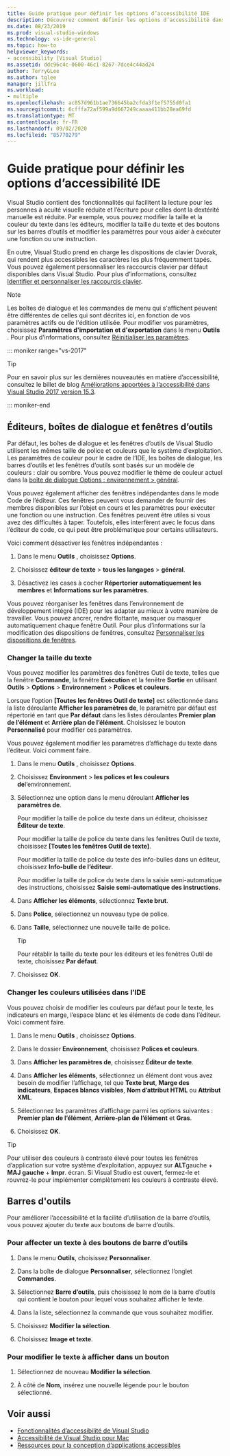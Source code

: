 ```yaml
---
title: Guide pratique pour définir les options d’accessibilité IDE
description: Découvrez comment définir les options d’accessibilité dans Visual Studio qui facilitent l’utilisation de son environnement de développement intégré (IDE) pour tout le monde, y compris pour les personnes ayant des difficultés à lire ou à écrire.
ms.date: 08/23/2019
ms.prod: visual-studio-windows
ms.technology: vs-ide-general
ms.topic: how-to
helpviewer_keywords:
- accessibility [Visual Studio]
ms.assetid: ddc96c4c-0600-46c1-8267-7dce4c44ad24
author: TerryGLee
ms.author: tglee
manager: jillfra
ms.workload:
- multiple
ms.openlocfilehash: ac857d961b1ae736645ba2cfda3f1ef5755d0fa1
ms.sourcegitcommit: 6cfffa72af599a9d667249caaaa411bb28ea69fd
ms.translationtype: MT
ms.contentlocale: fr-FR
ms.lasthandoff: 09/02/2020
ms.locfileid: "85770279"
---
```

# <a name="how-to-set-ide-accessibility-options"></a>Guide pratique pour définir les options d’accessibilité IDE

Visual Studio contient des fonctionnalités qui facilitent la lecture pour les personnes à acuité visuelle réduite et l’écriture pour celles dont la dextérité manuelle est réduite. Par exemple, vous pouvez modifier la taille et la couleur du texte dans les éditeurs, modifier la taille du texte et des boutons sur les barres d’outils et modifier les paramètres pour vous aider à exécuter une fonction ou une instruction.

En outre, Visual Studio prend en charge les dispositions de clavier Dvorak, qui rendent plus accessibles les caractères les plus fréquemment tapés. Vous pouvez également personnaliser les raccourcis clavier par défaut disponibles dans Visual Studio. Pour plus d’informations, consultez [Identifier et personnaliser les raccourcis clavier](../../ide/identifying-and-customizing-keyboard-shortcuts-in-visual-studio.md).

> [!NOTE]
> Les boîtes de dialogue et les commandes de menu qui s'affichent peuvent être différentes de celles qui sont décrites ici, en fonction de vos paramètres actifs ou de l'édition utilisée. Pour modifier vos paramètres, choisissez **Paramètres d'importation et d'exportation** dans le menu **Outils** . Pour plus d’informations, consultez [Réinitialiser les paramètres](../environment-settings.md#reset-settings).

::: moniker range="vs-2017"

> [!TIP]
> Pour en savoir plus sur les dernières nouveautés en matière d’accessibilité, consultez le billet de blog [Améliorations apportées à l’accessibilité dans Visual Studio 2017 version 15.3](https://devblogs.microsoft.com/visualstudio/accessibility-improvements-in-visual-studio-2017-version-15-3/).

::: moniker-end

## <a name="editors-dialogs-and-tool-windows"></a>Éditeurs, boîtes de dialogue et fenêtres d’outils

Par défaut, les boîtes de dialogue et les fenêtres d’outils de Visual Studio utilisent les mêmes taille de police et couleurs que le système d’exploitation. Les paramètres de couleur pour le cadre de l’IDE, les boîtes de dialogue, les barres d’outils et les fenêtres d’outils sont basés sur un modèle de couleurs : clair ou sombre. Vous pouvez modifier le thème de couleur actuel dans la [boîte de dialogue Options : environnement > général](../../ide/reference/general-environment-options-dialog-box.md).

Vous pouvez également afficher des fenêtres indépendantes dans le mode Code de l’éditeur. Ces fenêtres peuvent vous demander de fournir des membres disponibles sur l’objet en cours et les paramètres pour exécuter une fonction ou une instruction. Ces fenêtres peuvent être utiles si vous avez des difficultés à taper. Toutefois, elles interfèrent avec le focus dans l’éditeur de code, ce qui peut être problématique pour certains utilisateurs.

Voici comment désactiver les fenêtres indépendantes :

1. Dans le menu **Outils** , choisissez **Options**.

1. Choisissez **éditeur de texte**  >  **tous les langages**  >  **général**.

1. Désactivez les cases à cocher **Répertorier automatiquement les membres** et **Informations sur les paramètres**.

Vous pouvez réorganiser les fenêtres dans l’environnement de développement intégré (IDE) pour les adapter au mieux à votre manière de travailler. Vous pouvez ancrer, rendre flottante, masquer ou masquer automatiquement chaque fenêtre Outil. Pour plus d’informations sur la modification des dispositions de fenêtres, consultez [Personnaliser les dispositions de fenêtres](../../ide/customizing-window-layouts-in-visual-studio.md).

### <a name="change-the-size-of-text"></a>Changer la taille du texte

Vous pouvez modifier les paramètres des fenêtres Outil de texte, telles que la fenêtre **Commande**, la fenêtre **Exécution** et la fenêtre **Sortie** en utilisant **Outils** > **Options** > **Environnement** > **Polices et couleurs**.

Lorsque l’option **[Toutes les fenêtres Outil de texte]** est sélectionnée dans la liste déroulante **Afficher les paramètres de**, le paramètre par défaut est répertorié en tant que **Par défaut** dans les listes déroulantes **Premier plan de l’élément** et **Arrière plan de l’élément**. Choisissez le bouton **Personnalisé** pour modifier ces paramètres.

Vous pouvez également modifier les paramètres d’affichage du texte dans l’éditeur. Voici comment faire.

1. Dans le menu **Outils** , choisissez **Options**.

1. Choisissez **Environment**  >  **les polices et les couleurs de**l’environnement.

1. Sélectionnez une option dans le menu déroulant **Afficher les paramètres de**.

    Pour modifier la taille de police du texte dans un éditeur, choisissez **Éditeur de texte**.

    Pour modifier la taille de police du texte dans les fenêtres Outil de texte, choisissez **[Toutes les fenêtres Outil de texte]**.

    Pour modifier la taille de police du texte des info-bulles dans un éditeur, choisissez **Info-bulle de l’éditeur**.

    Pour modifier la taille de police du texte dans la saisie semi-automatique des instructions, choisissez **Saisie semi-automatique des instructions**.

1. Dans **Afficher les éléments**, sélectionnez **Texte brut**.

1. Dans **Police**, sélectionnez un nouveau type de police.

1. Dans **Taille**, sélectionnez une nouvelle taille de police.

    > [!TIP]
    > Pour rétablir la taille du texte pour les éditeurs et les fenêtres Outil de texte, choisissez **Par défaut**.

7. Choisissez **OK**.

### <a name="change-the-colors-that-are-used-in-the-ide"></a>Changer les couleurs utilisées dans l’IDE

Vous pouvez choisir de modifier les couleurs par défaut pour le texte, les indicateurs en marge, l’espace blanc et les éléments de code dans l’éditeur. Voici comment faire.

1. Dans le menu **Outils** , choisissez **Options**.

1. Dans le dossier **Environnement**, choisissez **Polices et couleurs**.

1. Dans **Afficher les paramètres de**, choisissez **Éditeur de texte**.

1. Dans **Afficher les éléments**, sélectionnez un élément dont vous avez besoin de modifier l’affichage, tel que **Texte brut**, **Marge des indicateurs**, **Espaces blancs visibles**, **Nom d’attribut HTML** ou **Attribut XML**.

1. Sélectionnez les paramètres d’affichage parmi les options suivantes : **Premier plan de l’élément**, **Arrière-plan de l’élément** et **Gras**.

1. Choisissez **OK**.

> [!TIP]
> Pour utiliser des couleurs à contraste élevé pour toutes les fenêtres d’application sur votre système d’exploitation, appuyez sur **ALT**gauche + **MAJ gauche** + **Impr**. écran. Si Visual Studio est ouvert, fermez-le et rouvrez-le pour implémenter complètement les couleurs à contraste élevé.

## <a name="toolbars"></a>Barres d'outils

Pour améliorer l’accessibilité et la facilité d’utilisation de la barre d’outils, vous pouvez ajouter du texte aux boutons de barre d’outils.

### <a name="to-assign-text-to-toolbar-buttons"></a>Pour affecter un texte à des boutons de barre d’outils

1. Dans le menu **Outils**, choisissez **Personnaliser**.

1. Dans la boîte de dialogue **Personnaliser**, sélectionnez l’onglet **Commandes**.

1. Sélectionnez **Barre d’outils**, puis choisissez le nom de la barre d’outils qui contient le bouton pour lequel vous souhaitez afficher le texte.

1. Dans la liste, sélectionnez la commande que vous souhaitez modifier.

1. Choisissez **Modifier la sélection**.

1. Choisissez **Image et texte**.

### <a name="to-modify-the-displayed-text-in-a-button"></a>Pour modifier le texte à afficher dans un bouton

1. Sélectionnez de nouveau **Modifier la sélection**.

1. À côté de **Nom**, insérez une nouvelle légende pour le bouton sélectionné.

## <a name="see-also"></a>Voir aussi

* [Fonctionnalités d’accessibilité de Visual Studio](../../ide/reference/accessibility-features-of-visual-studio.md)
* [Accessibilité de Visual Studio pour Mac](/visualstudio/mac/accessibility/)
* [Ressources pour la conception d’applications accessibles](../../ide/reference/resources-for-designing-accessible-applications.md)
